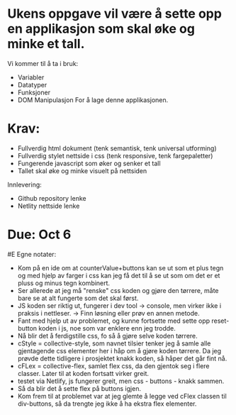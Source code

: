 # Ukens oppgave vil være å sette opp en applikasjon som skal øke og minke et tall.
Vi kommer til å ta i bruk:
- Variabler
- Datatyper
- Funksjoner
- DOM Manipulasjon
For å lage denne applikasjonen.

# Krav:
- Fullverdig html dokument (tenk semantisk, tenk universal utforming)
- Fullverdig stylet nettside i css (tenk responsive, tenk fargepaletter)
- Fungerende javascript som øker og senker et tall
- Tallet skal øke og minke visuelt på nettsiden

Innlevering:
- Github repository lenke
- Netlity nettside lenke

# Due: Oct 6


#E Egne notater:
- Kom på en ide om at counterValue+buttons kan se ut som et plus tegn og med hjelp av farger i css kan jeg få det til å se ut som om det er et pluss og minus tegn kombinert.
- Ser allerede at jeg må "renske" css koden og gjøre den tørrere, måte bare se at alt fungerte som det skal først.
- JS koden ser riktig ut, fungerer i dev tool -> console, men virker ikke  i praksis i nettleser. -> Finn løsning eller prøv en annen metode.
- Fant med hjelp ut av problemet, og kunne fortsette med sette opp reset-button koden i js, noe som var enklere enn jeg trodde.
- Nå blir det å ferdigstille css, fo så å gjøre selve koden tørrere. 
- cStyle = collective-style, som navnet tilsier tenker jeg å samle alle gjentagende css elementer her i håp om å gjøre koden tørrere. Da jeg prøvde dette tidligere i prosjektet knakk koden, så håper det går fint nå.
- cFLex = collective-flex, samlet flex css, da den gjentok seg i flere classer. Later til at koden fortsatt virker greit. 
- testet via Netlify, js fungerer greit, men css -  buttons -  knakk sammen. 
- Så da blir det å sette flex på buttons igjen.
- Kom frem til at problemet var at jeg glemte å legge ved cFlex classen til div-buttons, så da trengte jeg ikke å ha ekstra flex elementer.